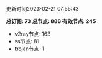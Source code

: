 更新时间2023-02-21 07:55:43

**总订阅: 73**
**总节点: 888**
**有效节点: 245**
- v2ray节点: 163
- ss节点: 81
- trojan节点: 1
